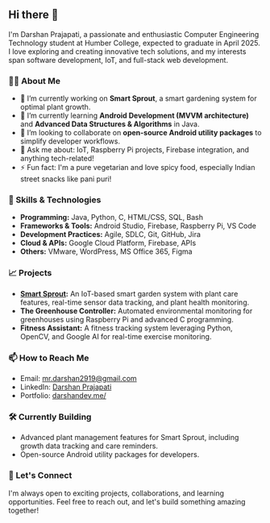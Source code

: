 ## Hi there 👋

I'm Darshan Prajapati, a passionate and enthusiastic Computer Engineering Technology student at Humber College, expected to graduate in April 2025. I love exploring and creating innovative tech solutions, and my interests span software development, IoT, and full-stack web development.

### 👨‍💻 About Me
- 🔭 I’m currently working on **Smart Sprout**, a smart gardening system for optimal plant growth.
- 🌱 I’m currently learning **Android Development (MVVM architecture)** and **Advanced Data Structures & Algorithms** in Java.
- 🤝 I’m looking to collaborate on **open-source Android utility packages** to simplify developer workflows.
- 💬 Ask me about: IoT, Raspberry Pi projects, Firebase integration, and anything tech-related!
- ⚡ Fun fact: I'm a pure vegetarian and love spicy food, especially Indian street snacks like pani puri!

### 🚀 Skills & Technologies
- **Programming:** Java, Python, C, HTML/CSS, SQL, Bash
- **Frameworks & Tools:** Android Studio, Firebase, Raspberry Pi, VS Code
- **Development Practices:** Agile, SDLC, Git, GitHub, Jira
- **Cloud & APIs:** Google Cloud Platform, Firebase, APIs
- **Others:** VMware, WordPress, MS Office 365, Figma

### 📈 Projects
- **[Smart Sprout](https://github.com/thedarshannn/smart-sprout):** An IoT-based smart garden system with plant care features, real-time sensor data tracking, and plant health monitoring.
- **The Greenhouse Controller:** Automated environmental monitoring for greenhouses using Raspberry Pi and advanced C programming.
- **Fitness Assistant:** A fitness tracking system leveraging Python, OpenCV, and Google AI for real-time exercise monitoring.

### 📫 How to Reach Me
- Email: [mr.darshan2919@gmail.com](mailto:mr.darshan2919@gmail.com)
- LinkedIn: [Darshan Prajapati](https://www.linkedin.com/in/darshan-prajapati29)
- Portfolio: [darshandev.me/](http://darshandev.me/)

### 🛠️ Currently Building
- Advanced plant management features for Smart Sprout, including growth data tracking and care reminders.
- Open-source Android utility packages for developers.

### 🌟 Let's Connect
I'm always open to exciting projects, collaborations, and learning opportunities. Feel free to reach out, and let's build something amazing together!
